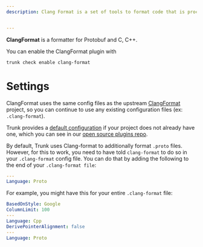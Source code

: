 ```yaml
---
description: Clang Format is a set of tools to format code that is processed by the Clang compiler suite.


---
```


**ClangFormat** is a formatter for Protobuf and C, C++.

You can enable the ClangFormat plugin with

```shell
trunk check enable clang-format
```

# Settings

ClangFormat uses the same config files as the
upstream [ClangFormat](https://clang.llvm.org/docs/ClangFormat.html) project, so you can continue to use any
existing configuration files (ex: `.clang-format`).
    

Trunk provides a [default configuration](https://github.com/trunk-io/plugins/tree/main/linters/clang-format) if your project does not already have one,
which you can see in our [open source plugins repo](https://github.com/trunk-io/plugins/tree/main).

By default, Trunk uses Clang-format to additionally format `.proto` files. However, for this to work, you need to have told `clang-format` to do so in your `.clang-format` config file. You can do that by adding the following to the end of your `.clang-format file`:

```yaml
---
Language: Proto
```
For example, you might have this for your entire `.clang-format` file:

```yaml
BasedOnStyle: Google
ColumnLimit: 100
---
Language: Cpp
DerivePointerAlignment: false
---
Language: Proto
```
